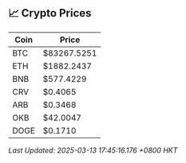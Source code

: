 ## 📈 Crypto Prices

| Coin | Price |
| ---- | ----- |
| BTC | $83267.5251 |
| ETH | $1882.2437 |
| BNB | $577.4229 |
| CRV | $0.4065 |
| ARB | $0.3468 |
| OKB | $42.0047 |
| DOGE | $0.1710 |

_Last Updated: 2025-03-13 17:45:16.176 +0800 HKT_